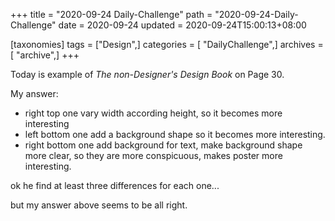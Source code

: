 +++
title = "2020-09-24 Daily-Challenge"
path = "2020-09-24-Daily-Challenge"
date = 2020-09-24
updated = 2020-09-24T15:00:13+08:00

[taxonomies]
tags = ["Design",]
categories = [ "DailyChallenge",]
archives = [ "archive",]
+++

Today is example of *The non-Designer's Design Book* on Page 30.

<!-- more -->

My answer:
  - right top one vary width according height, so it becomes more interesting
  - left bottom one add a background shape so it becomes more interesting.
  - right bottom one add background for text, make background shape more clear, so they are more conspicuous, makes poster more interesting.

ok he find at least three differences for each one...

but my answer above seems to be all right.